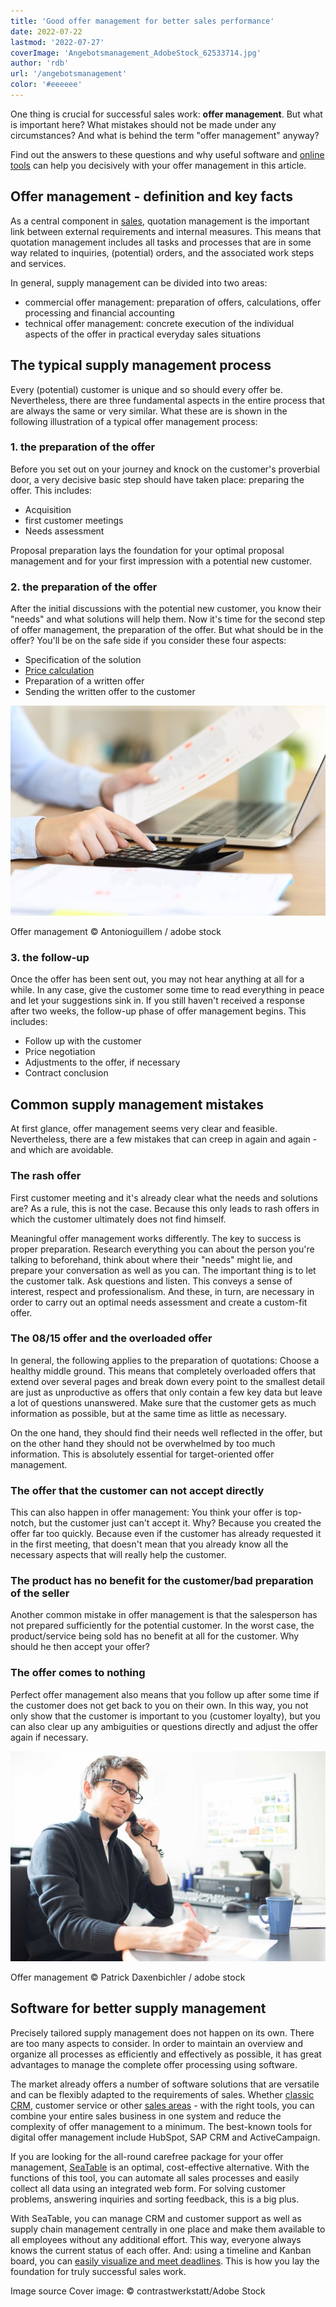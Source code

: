 ```yaml
---
title: 'Good offer management for better sales performance'
date: 2022-07-22
lastmod: '2022-07-27'
coverImage: 'Angebotsmanagement_AdobeStock_62533714.jpg'
author: 'rdb'
url: '/angebotsmanagement'
color: '#eeeeee'
---
```


One thing is crucial for successful sales work: **offer management**. But what is important here? What mistakes should not be made under any circumstances? And what is behind the term "offer management" anyway?

Find out the answers to these questions and why useful software and [online tools](https://seatable.io/en/agiles-projektmanagement-tools/) can help you decisively with your offer management in this article.

## Offer management - definition and key facts

As a central component in [sales](https://seatable.io/en/vertrieb/), quotation management is the important link between external requirements and internal measures. This means that quotation management includes all tasks and processes that are in some way related to inquiries, (potential) orders, and the associated work steps and services.

In general, supply management can be divided into two areas:

- commercial offer management: preparation of offers, calculations, offer processing and financial accounting
- technical offer management: concrete execution of the individual aspects of the offer in practical everyday sales situations

## The typical supply management process

Every (potential) customer is unique and so should every offer be. Nevertheless, there are three fundamental aspects in the entire process that are always the same or very similar. What these are is shown in the following illustration of a typical offer management process:

### 1\. the preparation of the offer

Before you set out on your journey and knock on the customer's proverbial door, a very decisive basic step should have taken place: preparing the offer. This includes:

- Acquisition
- first customer meetings
- Needs assessment

Proposal preparation lays the foundation for your optimal proposal management and for your first impression with a potential new customer.

### 2\. the preparation of the offer

After the initial discussions with the potential new customer, you know their "needs" and what solutions will help them. Now it's time for the second step of offer management, the preparation of the offer. But what should be in the offer? You'll be on the safe side if you consider these four aspects:

- Specification of the solution
- [Price calculation](https://seatable.io/en/budgetplanung-vorlage/)
- Preparation of a written offer
- Sending the written offer to the customer

![Employee calculates price within the framework of offer management](images/Angebotsmanagement_AdobeStock_200001435-711x474.jpg)

Offer management © Antonioguillem / adobe stock

### 3\. the follow-up

Once the offer has been sent out, you may not hear anything at all for a while. In any case, give the customer some time to read everything in peace and let your suggestions sink in. If you still haven't received a response after two weeks, the follow-up phase of offer management begins. This includes:

- Follow up with the customer
- Price negotiation
- Adjustments to the offer, if necessary
- Contract conclusion

## Common supply management mistakes

At first glance, offer management seems very clear and feasible. Nevertheless, there are a few mistakes that can creep in again and again - and which are avoidable.

### The rash offer

First customer meeting and it's already clear what the needs and solutions are? As a rule, this is not the case. Because this only leads to rash offers in which the customer ultimately does not find himself.

Meaningful offer management works differently. The key to success is proper preparation. Research everything you can about the person you're talking to beforehand, think about where their "needs" might lie, and prepare your conversation as well as you can. The important thing is to let the customer talk. Ask questions and listen. This conveys a sense of interest, respect and professionalism. And these, in turn, are necessary in order to carry out an optimal needs assessment and create a custom-fit offer.

### The 08/15 offer and the overloaded offer

In general, the following applies to the preparation of quotations: Choose a healthy middle ground. This means that completely overloaded offers that extend over several pages and break down every point to the smallest detail are just as unproductive as offers that only contain a few key data but leave a lot of questions unanswered. Make sure that the customer gets as much information as possible, but at the same time as little as necessary.

On the one hand, they should find their needs well reflected in the offer, but on the other hand they should not be overwhelmed by too much information. This is absolutely essential for target-oriented offer management.

### The offer that the customer can not accept directly

This can also happen in offer management: You think your offer is top-notch, but the customer just can't accept it. Why? Because you created the offer far too quickly. Because even if the customer has already requested it in the first meeting, that doesn't mean that you already know all the necessary aspects that will really help the customer.

### The product has no benefit for the customer/bad preparation of the seller

Another common mistake in offer management is that the salesperson has not prepared sufficiently for the potential customer. In the worst case, the product/service being sold has no benefit at all for the customer. Why should he then accept your offer?

### The offer comes to nothing

Perfect offer management also means that you follow up after some time if the customer does not get back to you on their own. In this way, you not only show that the customer is important to you (customer loyalty), but you can also clear up any ambiguities or questions directly and adjust the offer again if necessary.

![Sales representative makes a phone call to the potential customer as part of his offer management.](images/Angebotsmanagement_AdobeStock_171176926-711x474.jpg)

Offer management © Patrick Daxenbichler / adobe stock

## Software for better supply management

Precisely tailored supply management does not happen on its own. There are too many aspects to consider. In order to maintain an overview and organize all processes as efficiently and effectively as possible, it has great advantages to manage the complete offer processing using software.

The market already offers a number of software solutions that are versatile and can be flexibly adapted to the requirements of sales. Whether [classic CRM](https://seatable.io/en/crm-angebotsmanagement/), customer service or other [sales areas](https://seatable.io/en/vertrieb/) - with the right tools, you can combine your entire sales business in one system and reduce the complexity of offer management to a minimum. The best-known tools for digital offer management include HubSpot, SAP CRM and ActiveCampaign.

If you are looking for the all-round carefree package for your offer management, [SeaTable](https://seatable.io/en/) is an optimal, cost-effective alternative. With the functions of this tool, you can automate all sales processes and easily collect all data using an integrated web form. For solving customer problems, answering inquiries and sorting feedback, this is a big plus.

With SeaTable, you can manage CRM and customer support as well as supply chain management centrally in one place and make them available to all employees without any additional effort. This way, everyone always knows the current status of each offer. And: using a timeline and Kanban board, you can [easily visualize and meet deadlines](https://seatable.io/en/vorlagen-projektplanung/). This is how you lay the foundation for truly successful sales work.

Image source Cover image: © contrastwerkstatt/Adobe Stock
